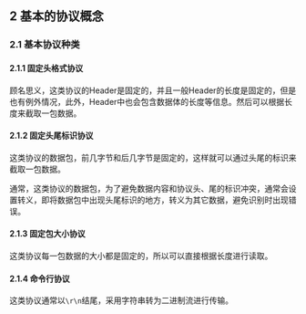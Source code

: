 ## 2 基本的协议概念

### 2.1 基本协议种类

#### 2.1.1 固定头格式协议

顾名思义，这类协议的Header是固定的，并且一般Header的长度是固定的，但是也有例外情况，此外，Header中也会包含数据体的长度等信息。然后可以根据长度来截取一包数据。

#### 2.1.2 固定头尾标识协议

这类协议的数据包，前几字节和后几字节是固定的，这样就可以通过头尾的标识来截取一包数据。

通常，这类协议的数据包，为了避免数据内容和协议头、尾的标识冲突，通常会设置转义，即将数据包中出现头尾标识的地方，转义为其它数据，避免识别时出现错误。

#### 2.1.3 固定包大小协议

这类协议每一包数据的大小都是固定的，所以可以直接根据长度进行读取。

#### 2.1.4 命令行协议

这类协议通常以`\r\n`结尾，采用字符串转为二进制流进行传输。
